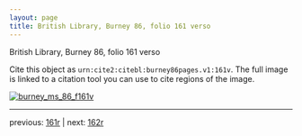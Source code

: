 ```yaml
---
layout: page
title: British Library, Burney 86, folio 161 verso
---
```


British Library, Burney 86, folio 161 verso

Cite this object as `urn:cite2:citebl:burney86pages.v1:161v`.  The full image is linked to a citation tool you can use to cite regions of the image.

[![burney_ms_86_f161v](http://www.homermultitext.org/iipsrv?IIIF=/project/homer/pyramidal/deepzoom/citebl/burney86imgs/v1/burney_ms_86_f161v.tif/full/800,/0/default.jpg)](http://www.homermultitext.org/ict2/?urn=urn:cite2:citebl:burney86imgs.v1:burney_ms_86_f161v) 

---

previous:  [161r](../161r/) | next: [162r](../162r/)